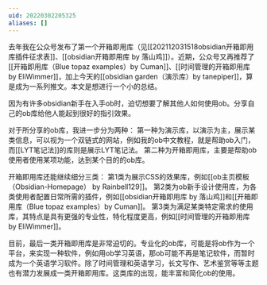 ```yaml
---
uid: 20220302205325
aliases: []
---
```

去年我在公众号发布了第一个开箱即用库（见[[202112031518obsidian开箱即用库插件征求表]]、[[obsidian开箱即用库 by 落山鸡]]）。近期，公众号又再推荐了[[开箱即用库（Blue topaz examples）by Cuman]]、[[时间管理的开箱即用库  by EliWimmer]]，加上今天的[[obsidian garden（演示库）by tanepiper]]，算是成为一系列推文。本文是想进行一个小的总结。

因为有许多obsidian新手在入手ob时，迫切想要了解其他人如何使用ob。分享自己的ob库给他人能起到很好的指引效果。

对于所分享的ob库，我进一步分为两种：
第一种为演示库，以演示为主，展示某类信息，可以视为一个双链式的网站，例如我的ob中文教程，就是帮助ob入门，而[[LYT笔记法]]的库则是展示LYT笔记法。
第二种为开箱即用库，主要是帮助ob使用者使用某项功能，达到某个目的的ob库。

开箱即用库还能继续细分三类：
第1类为展示CSS的效果库，例如[[ob主页模板（Obsidian-Homepage） by Rainbell129]]。
第2类为ob新手设计使用库，为各类使用者配置日常所需的插件，例如[[obsidian开箱即用库 by 落山鸡]]和[[开箱即用库（Blue topaz examples）by Cuman]]。
第3类为满足某类特定需求的使用库，其特点是具有更强的专业性，特化程度更高，例如[[时间管理的开箱即用库  by EliWimmer]]。

目前，最后一类开箱即用库是非常迫切的。专业化的ob库，可能是将ob作为一个平台，来实现一种软件，例如用ob学习英语，那ob可能不再是笔记软件，而暂时成为一个英语学习软件。除了时间管理和英语学习，长文写作、艺术鉴赏等等主题也有潜力发展成一类开箱即用库。这类库的出现，能丰富和简化ob的使用。

